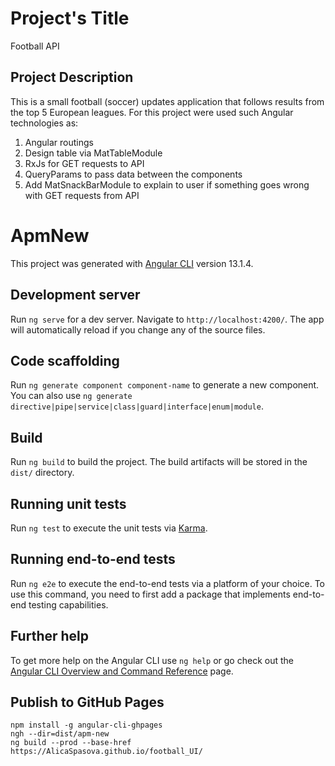 # Project's Title

Football API

## Project Description

This is a small football (soccer) updates application that follows results from the top 5 European leagues.
For this project were used such Angular technologies as:
1. Angular routings
2. Design table via MatTableModule
3. RxJs for GET requests to API
4. QueryParams to pass data between the components
5. Add MatSnackBarModule to explain to user if something goes wrong with GET requests from API

# ApmNew

This project was generated with [Angular CLI](https://github.com/angular/angular-cli) version 13.1.4.

## Development server

Run `ng serve` for a dev server. Navigate to `http://localhost:4200/`. The app will automatically reload if you change any of the source files.

## Code scaffolding

Run `ng generate component component-name` to generate a new component. You can also use `ng generate directive|pipe|service|class|guard|interface|enum|module`.

## Build

Run `ng build` to build the project. The build artifacts will be stored in the `dist/` directory.

## Running unit tests

Run `ng test` to execute the unit tests via [Karma](https://karma-runner.github.io).

## Running end-to-end tests

Run `ng e2e` to execute the end-to-end tests via a platform of your choice. To use this command, you need to first add a package that implements end-to-end testing capabilities.

## Further help

To get more help on the Angular CLI use `ng help` or go check out the [Angular CLI Overview and Command Reference](https://angular.io/cli) page.

## Publish to GitHub Pages

```
npm install -g angular-cli-ghpages  
ngh --dir=dist/apm-new
ng build --prod --base-href https://AlicaSpasova.github.io/football_UI/
```